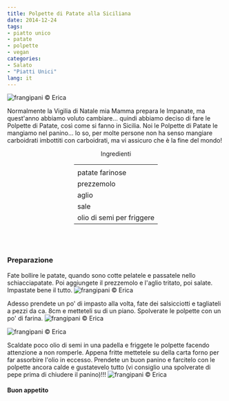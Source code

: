 ```yaml
---
title: Polpette di Patate alla Siciliana
date: 2014-12-24
tags:
- piatto unico
- patate
- polpette
- vegan
categories:
- Salato
- "Piatti Unici"
lang: it
---
```

![](header.jpg "frangipani © Erica")

Normalmente la Vigilia di Natale mia Mamma prepara le Impanate, ma quest'anno abbiamo voluto cambiare... quindi abbiamo deciso di fare le Polpette di Patate, così come si fanno in Sicilia. Noi le Polpette di Patate le mangiamo nel panino... lo so, per molte persone non ha senso mangiare carboidrati imbottiti con carboidrati, ma vi assicuro che è la fine del mondo!


<div id="wrapper" style="text-align: center">
  <div id="yourdiv" style="display: inline-block;">
    <div class="ingredients">
      <div class="ingredients-title">Ingredienti</div>
      <table>
        <tbody>
          <tr>
            <td></td>
          </tr>
            <td>patate farinose</td>
          </tr>
          <tr>
            <td>prezzemolo</td>
          </tr>
          <tr>
            <td>aglio</td>
          </tr>
          <tr>
            <td>sale</td>
          </tr>
          <tr>
            <td>olio di semi per friggere</td>
          </tr>
        </tbody>
      </table>
      <br></br>
    </div>
  </div>
</div>


<h3>
  <font color="grey">
    <i class="fa-solid fa-gears"></i>
  </font> Preparazione
</h3>

Fate bollire le patate, quando sono cotte pelatele e passatele nello schiacciapatate. Poi aggiungete il prezzemolo e l'aglio tritato, poi salate. Impastate bene il tutto.
![](impasto.jpg "frangipani © Erica")

Adesso prendete un po' di impasto alla volta, fate dei salsicciotti e tagliateli a pezzi da ca. 8cm e metteteli su di un piano. Spolverate le polpette con un po' di farina.
![](tagliare.jpg "frangipani © Erica")

![](polpette.jpg "frangipani © Erica")

Scaldate poco olio di semi in una padella e friggete le polpette facendo attenzione a non romperle. Appena fritte mettetele su della carta forno per far assorbire l'olio in eccesso. Prendete un buon panino e farcitelo con le polpette ancora calde e gustatevelo tutto (vi consiglio una spolverate di pepe prima di chiudere il panino)!!!
![](risultato.jpg "frangipani © Erica")


<h4>Buon appetito
  <font color="red">
    <i class="fa-regular fa-face-smile"></i>
  </font>
</h4>
